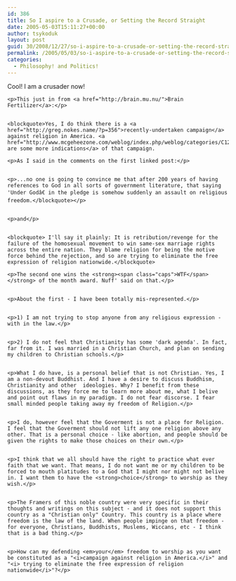 ```yaml
---
id: 386
title: So I aspire to a Crusade, or Setting the Record Straight
date: 2005-05-03T15:11:27+00:00
author: tsykoduk
layout: post
guid: 30/2008/12/27/so-i-aspire-to-a-crusade-or-setting-the-record-straight
permalink: /2005/05/03/so-i-aspire-to-a-crusade-or-setting-the-record-straight/
categories:
  - Philosophy! and Politics!
---
```

<p>Cool! I am a crusader now!</p>


	<p>This just in from <a href="http://brain.mu.nu/">Brain Fertilizer</a>:</p>


	<blockquote>Yes, I do think there is a <a href="http://greg.nokes.name/?p=356">recently-undertaken campaign</a> against religion in America. <a href="http://www.mcgeheezone.com/weblog/index.php/weblog/categories/C12/">Here are some more indications</a> of that campaign.

	<p>As I said in the comments on the first linked post:</p>


	<p>...no one is going to convince me that after 200 years of having references to God in all sorts of government literature, that saying 'Under Godâ€ in the pledge is somehow suddenly an assault on religious freedom.</blockquote></p>


	<p>and</p>


	<blockquote> I'll say it plainly: It is retribution/revenge for the failure of the homosexual movement to win same-sex marriage rights across the entire nation. They blame religion for being the motive force behind the rejection, and so are trying to eliminate the free expression of religion nationwide.</blockquote>

	<p>The second one wins the <strong><span class="caps">WTF</span></strong> of the month award. Nuff' said on that.</p>


	<p>About the first - I have been totally mis-represented.</p>


	<p>1) I am not trying to stop anyone from any religious expression - with in the law.</p>


	<p>2) I do not feel that Christianity has some 'dark agenda'. In fact, far from it. I was married in a Christian Church, and plan on sending my children to Christian schools.</p>


	<p>What I do have, is a personal belief that is not Christian. Yes, I am a non-devout Buddhist. And I have a desire to discuss Buddhism, Christianity and other  ideologies. Why? I benefit from these discussions, as they force me to learn more about me, what I belive and point out flaws in my paradigm. I do not fear discorse. I fear small minded people taking away my freedom of Religion.</p>


	<p>I do, however feel that the Goverment is not a place for Religion. I feel that the Goverment should not lift any one religion above any other. That is a personal choice - like abortion, and people should be given the rights to make those choices on their own.</p>


	<p>I think that we all should have the right to practice what ever faith that we want. That means, I do not want me or my children to be forced to mouth platitudes to a God that I might nor might not belive in. I want them to have the <strong>choice</strong> to worship as they wish.</p>


	<p>The Framers of this noble country were very specific in their thoughts and writings on this subject - and it does not support this country as a "Christian only" Country. This country is a place where freedom is the law of the land. When people impinge on that freedom - for everyone, Christians, Buddhists, Muslems, Wiccans, etc - I think that is a bad thing.</p>


	<p>How can my defending <em>your</em> freedom to worship as you want be constituted as a "<i>campaign against religion in America.</i>" and "<i> trying to eliminate the free expression of religion nationwide</i>"?</p>